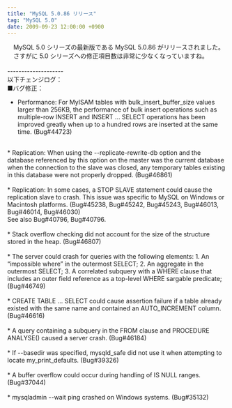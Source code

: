 ```yaml
---
title: "MySQL 5.0.86 リリース"
tag: "MySQL 5.0"
date: 2009-09-23 12:00:00 +0900
---
```


　MySQL 5.0 シリーズの最新版である MySQL 5.0.86 がリリースされました。<br>
　さすがに 5.0 シリーズへの修正項目数は非常に少なくなっていますね。<br>
<br>
--------------------<br>
以下チェンジログ：<br>
■バグ修正：<br>
* Performance: For MyISAM tables with bulk_insert_buffer_size values larger than 256KB, the performance of bulk insert operations such as multiple-row INSERT and INSERT ... SELECT operations has been improved greatly when up to a hundred rows are inserted at the same time. (Bug#44723)<br>
<br>
* Replication: When using the --replicate-rewrite-db option and the database referenced by this option on the master was the current database when the connection to the slave was closed, any temporary tables existing in this database were not properly dropped. (Bug#46861)<br>
<br>
* Replication: In some cases, a STOP SLAVE statement could cause the replication slave to crash. This issue was specific to MySQL on Windows or Macintosh platforms. (Bug#45238, Bug#45242, Bug#45243, Bug#46013, Bug#46014, Bug#46030)<br>
  See also Bug#40796, Bug#40796.<br>
<br>
* Stack overflow checking did not account for the size of the structure stored in the heap. (Bug#46807)<br>
<br>
* The server could crash for queries with the following elements: 1. An “impossible where” in the outermost SELECT; 2. An aggregate in the outermost SELECT; 3. A correlated subquery with a WHERE clause that includes an outer field reference as a top-level WHERE sargable predicate; (Bug#46749)<br>
<br>
* CREATE TABLE ... SELECT could cause assertion failure if a table already existed with the same name and contained an AUTO_INCREMENT column. (Bug#46616)<br>
<br>
* A query containing a subquery in the FROM clause and PROCEDURE ANALYSE() caused a server crash. (Bug#46184)<br>
<br>
* If --basedir was specified, mysqld_safe did not use it when attempting to locate my_print_defaults. (Bug#39326)<br>
<br>
* A buffer overflow could occur during handling of IS NULL ranges. (Bug#37044)<br>
<br>
* mysqladmin --wait ping crashed on Windows systems. (Bug#35132)<br>
<br>
